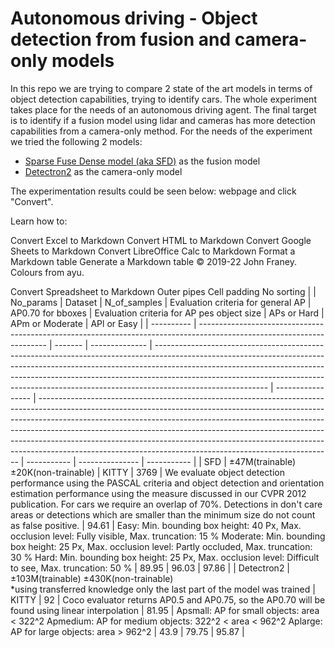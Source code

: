 # Autonomous driving - Object detection from fusion and camera-only models

In this repo we are trying to compare 2 state of the art models in terms of object detection capabilities, trying to identify cars. The whole experiment takes place for the needs of an autonomous driving agent. The final target is to identify if a fusion model using lidar and cameras has more detection capabilities from a camera-only method. For the needs of the experiment we tried the following 2 models:
- [Sparse Fuse Dense model (aka SFD)](https://arxiv.org/abs/2203.09780) as the fusion model 
- [Detectron2](https://paperswithcode.com/lib/detectron2) as the camera-only model 

The experimentation results could be seen below:
 webpage and click "Convert".

Learn how to:

Convert Excel to Markdown
Convert HTML to Markdown
Convert Google Sheets to Markdown
Convert LibreOffice Calc to Markdown
Format a Markdown table
Generate a Markdown table
© 2019-22 John Franey. Colours from ayu.

Convert Spreadsheet to Markdown
 Outer pipes  Cell padding 
No sorting
|            | No\_params                                                                                                             | Dataset | N\_of\_samples | Evaluation criteria for general AP                                                                                                                                                                                                                                                                                                                   | AP0.70 for bboxes | Evaluation criteria for AP pes object size                                                                                                                                                                                                                                                                                                                                                                                                                                      | APs or Hard | APm or Moderate | APl or Easy |
| ---------- | ---------------------------------------------------------------------------------------------------------------------- | ------- | -------------- | ---------------------------------------------------------------------------------------------------------------------------------------------------------------------------------------------------------------------------------------------------------------------------------------------------------------------------------------------------- | ----------------- | ------------------------------------------------------------------------------------------------------------------------------------------------------------------------------------------------------------------------------------------------------------------------------------------------------------------------------------------------------------------------------------------------------------------------------------------------------------------------------- | ----------- | --------------- | ----------- |
| SFD        | ±47M(trainable)                   ±20K(non-trainable)                                                                  | KITTY   | 3769           | We evaluate object detection performance using the PASCAL criteria and object detection and orientation estimation performance using the measure discussed in our CVPR 2012 publication. For cars we require an overlap of 70%. Detections in don't care areas or detections which are smaller than the minimum size do not count as false positive. | 94.61             | Easy: Min. bounding box height: 40 Px, Max. occlusion level: Fully visible, Max. truncation: 15 %                                                                                                    Moderate: Min. bounding box height: 25 Px, Max. occlusion level: Partly occluded, Max. truncation: 30 %                                                               Hard: Min. bounding box height: 25 Px, Max. occlusion level: Difficult to see, Max. truncation: 50 % | 89.95       | 96.03           | 97.86       |
| Detectron2 | ±103M(trainable)     ±430K(non-trainable)<br>\*using transferred knowledge only the last part of the model was trained | KITTY   | 92             | Coco evaluator returns AP0.5 and AP0.75, so the AP0.70 will be found using linear interpolation                                                                                                                                                                                                                                                      | 81.95             | Apsmall: AP for small objects: area < 322^2 Apmedium: AP for medium objects: 322^2 < area < 962^2                                           Aplarge: AP for large objects: area > 962^2                                                                                                                                                                                                                                                                                         | 43.9        | 79.75           | 95.87       |